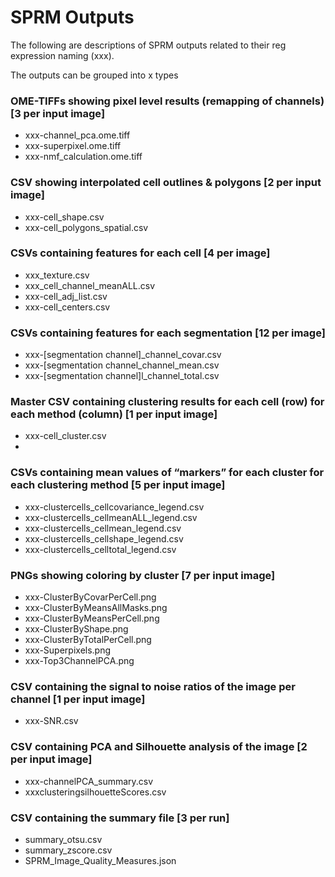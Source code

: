 # SPRM Outputs

The following are descriptions of SPRM outputs related to their reg expression naming (xxx).

The outputs can be grouped into x types

### OME-TIFFs showing pixel level results (remapping of channels) [3 per input image]

- xxx-channel_pca.ome.tiff
- xxx-superpixel.ome.tiff
- xxx-nmf_calculation.ome.tiff

### CSV showing interpolated cell outlines & polygons [2 per input image]
 - xxx-cell_shape.csv
 - xxx-cell_polygons_spatial.csv

### CSVs containing features for each cell [4 per image]
 - xxx_texture.csv 
 - xxx_cell_channel_meanALL.csv 
 - xxx-cell_adj_list.csv  
 - xxx-cell_centers.csv

### CSVs containing features for each segmentation [12 per image]
 - xxx-[segmentation channel]_channel_covar.csv 
 - xxx-[segmentation channel_channel_mean.csv 
 - xxx-[segmentation channel]l_channel_total.csv

### Master CSV containing clustering results for each cell (row) for each method (column) [1 per input image]
 - xxx-cell_cluster.csv
 - 
### CSVs containing mean values of “markers” for each cluster for each clustering method [5 per input image]
 - xxx-clustercells_cellcovariance_legend.csv 
 - xxx-clustercells_cellmeanALL_legend.csv  
 - xxx-clustercells_cellmean_legend.csv 
 - xxx-clustercells_cellshape_legend.csv 
 - xxx-clustercells_celltotal_legend.csv

### PNGs showing coloring by cluster [7 per input image]
 - xxx-ClusterByCovarPerCell.png
 - xxx-ClusterByMeansAllMasks.png 
 - xxx-ClusterByMeansPerCell.png
 - xxx-ClusterByShape.png 
 - xxx-ClusterByTotalPerCell.png 
 - xxx-Superpixels.png 
 - xxx-Top3ChannelPCA.png

### CSV containing the signal to noise ratios of the image per channel [1 per input image]
 - xxx-SNR.csv

### CSV containing PCA and Silhouette analysis of the image [2 per input image]
 - xxx-channelPCA_summary.csv 
 - xxxclusteringsilhouetteScores.csv

### CSV containing the summary file [3 per run]
 - summary_otsu.csv
 - summary_zscore.csv
 - SPRM_Image_Quality_Measures.json
